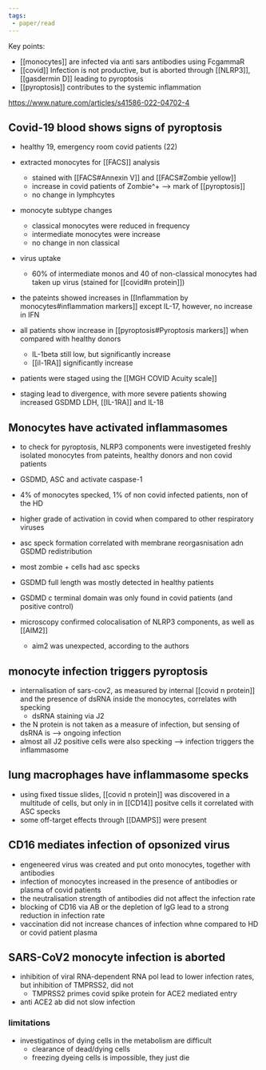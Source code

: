 ```yaml
---
tags:
 - paper/read
---
```

Key points: 
- [[monocytes]] are infected via anti sars antibodies using FcgammaR
- [[covid]] Infection is not productive, but is aborted through [[NLRP3]], [[gasdermin D]] leading to pyroptosis
- [[pyroptosis]] contributes to the systemic inflammation 

https://www.nature.com/articles/s41586-022-04702-4

## Covid-19 blood shows signs of pyroptosis 
- healthy 19, emergency room covid patients (22)
- extracted monocytes for [[FACS]] analysis
	- stained with [[FACS#Annexin V]] and [[FACS#Zombie yellow]]
	- increase in covid patients of Zombie^+ --> mark of [[pyroptosis]] 
	- no change in lymphcytes
- monocyte subtype changes
	- classical monocytes were reduced in frequency
	- intermediate monocytes were increase
	- no change in non classical 
- virus uptake 
	- 60% of intermediate monos and 40 of non-classical monocytes had taken up virus (stained for [[covid#n protein]]) 

- the pateints showed increases in [[Inflammation by monocytes#inflammation markers]] except IL-17, however, no increase in IFN 
- all patients show increase in [[pyroptosis#Pyroptosis markers]] when compared with healthy donors  
	- IL-1beta still low, but significantly increase
	- [[il-1RA]] significantly increase

- patients were staged using the [[MGH COVID Acuity scale]]
- staging lead to divergence, with more severe patients showing increased GSDMD LDH, [[IL-1RA]] and IL-18

## Monocytes have activated inflammasomes
- to check for pyroptosis, NLRP3 components were investigeted freshly isolated monocytes from pateints, healthy donors and non covid patients
- GSDMD, ASC and activate caspase-1 
- 4% of monocytes specked, 1% of non covid infected patients, non of the HD 
- higher grade of activation in covid when compared to other respiratory viruses
- asc speck formation correlated with membrane reorgasnisation adn GSDMD redistribution
- most zombie + cells had asc specks 
- GSDMD full length was mostly detected in healthy patients
- GSDMD c terminal domain was only found in covid patients (and positive control)

- microscopy confirmed colocalisation of NLRP3 components, as well as [[AIM2]]
	- aim2 was unexpected, according to the authors


## monocyte infection triggers pyroptosis 
- internalisation of sars-cov2, as measured by internal [[covid n protein]] and the presence of dsRNA inside the monocytes, correlates with specking
	- dsRNA staining via J2
- the N protein is not taken as a measure of infection, but sensing of dsRNA is --> ongoing infection 
- almost all J2 positive cells were also specking --> infection triggers the inflammasome 

## lung macrophages have inflammasome specks 
- using fixed tissue slides, [[covid n protein]] was discovered in a multitude of cells, but only in in [[CD14]] positve cells it correlated with ASC specks 
- some off-target effects through [[DAMPS]] were present

## CD16 mediates infection of opsonized virus
- engeneered virus was created and put onto monocytes, together with antibodies 
- infection of monocytes increased in the presence of antibodies or plasma of covid patients 
- the neutralisation strength of antibodies did not affect the infection rate
- blocking of CD16 via AB or the depletion of IgG lead to a strong reduction in infection rate 
- vaccination did not increase chances of infection whne compared to HD or covid patient plasma 
## SARS-CoV2 monocyte infection is aborted
- inhibition of viral RNA-dependent RNA pol lead to lower infection rates, but inhibition of TMPRSS2, did not
	- TMPRSS2 primes covid spike protein for ACE2 mediated entry
- anti ACE2 ab did not slow infection 


### limitations
- investigatinos of dying cells in the metabolism are difficult
	- clearance of dead/dying cells
	- freezing dyeing cells is impossible, they just die 
